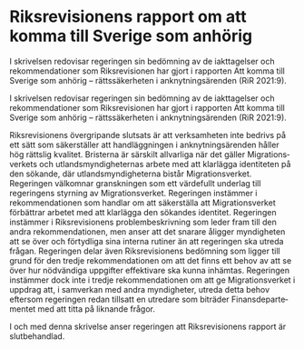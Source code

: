 # Riksrevisionens rapport om att komma till Sverige som anhörig

I skrivelsen redovisar regeringen sin bedömning av de iakt­tagelser och rekom­mendationer som Riks­revisionen har gjort i rapporten Att komma till Sverige som anhörig – rätts­säkerheten i anknytnings­ärenden (RiR 2021:9).

I skrivelsen redovisar regeringen sin bedömning av de iakt­tagelser och rekom­mendationer som Riks­revisionen har gjort i rapporten Att komma till Sverige som anhörig – rätts­säkerheten i anknytnings­ärenden (RiR 2021:9).

Riksrevisionens övergripande slutsats är att verksam­heten inte bedrivs på ett sätt som säkerställer att hand­läggningen i anknytnings­ärenden håller hög rättslig kvalitet. Bristerna är särskilt allvarliga när det gäller Migrations­verkets och utlandsmyndig­heternas arbete med att klarlägga identiteten på den sökande, där utlands­myndigheterna bistår Migrations­verket. Regeringen välkomnar gransk­ningen som ett värde­fullt underlag till regeringens styrning av Migrations­verket. Regeringen instämmer i rekommen­dationen som handlar om att säkerställa att Migrations­verket förbättrar arbetet med att klar­lägga den sökandes identitet. Regeringen instämmer i Riks­revisionens problem­beskrivning som leder fram till den andra rekom­men­dationen, men anser att det snarare åligger myndig­heten att se över och förtydliga sina interna rutiner än att regeringen ska utreda frågan. Regeringen delar även Riks­revisionens bedöm­ning som ligger till grund för den tredje rekommendationen om att det finns ett behov av att se över hur nödvändiga uppgifter effektivare ska kunna inhämtas. Regeringen instämmer dock inte i tredje rekom­mendationen om att ge Migrations­verket i uppdrag att, i samverkan med andra myndig­heter, utreda detta behov eftersom regeringen redan tillsatt en utredare som biträder Finans­departe­mentet med att titta på liknande frågor.

I och med denna skrivelse anser regeringen att Riks­revisionens rapport är slutbehandlad.
